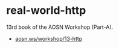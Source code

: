 # real-world-http

13rd book of the AOSN Workshop (Part-A).

- [aosn.ws/workshop/13-http](https://aosn.ws/workshop/13-http/)
